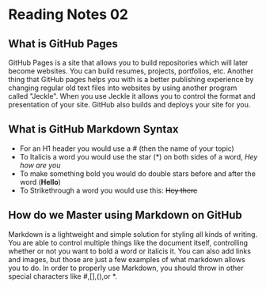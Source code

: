 # Reading Notes 02

## What is GitHub Pages

GitHub Pages is a site that allows you to build repositories which will later become websites. You can build resumes, projects, portfolios, etc. Another thing that GitHub pages helps you with is a better publishing experience by changing regular old text files into websites by using another program called "Jeckle". When you use Jeckle it allows you to control the format and presentation of your site. GitHub also builds and deploys your site for you.

## What is GitHub Markdown Syntax

- For an H1 header you would use a # (then the name of your topic)
- To Italicis a word you would use the star (*) on both sides of a word, *Hey how are you* 
- To make something bold you would do double stars before and after the word (**Hello**) 
- To Strikethrough a word you would use this: ~~Hey there~~


## How do we Master using Markdown on GitHub

Markdown is a lightweight and simple solution for styling all kinds of writing. You are able to control multiple things like the document itself, controlling whether or not you want to bold a word or italicis it. You can also add links and images, but those are just a few examples of what markdown allows you to do. In order to properly use Markdown, you should throw in other special characters like #,[],(),or *.